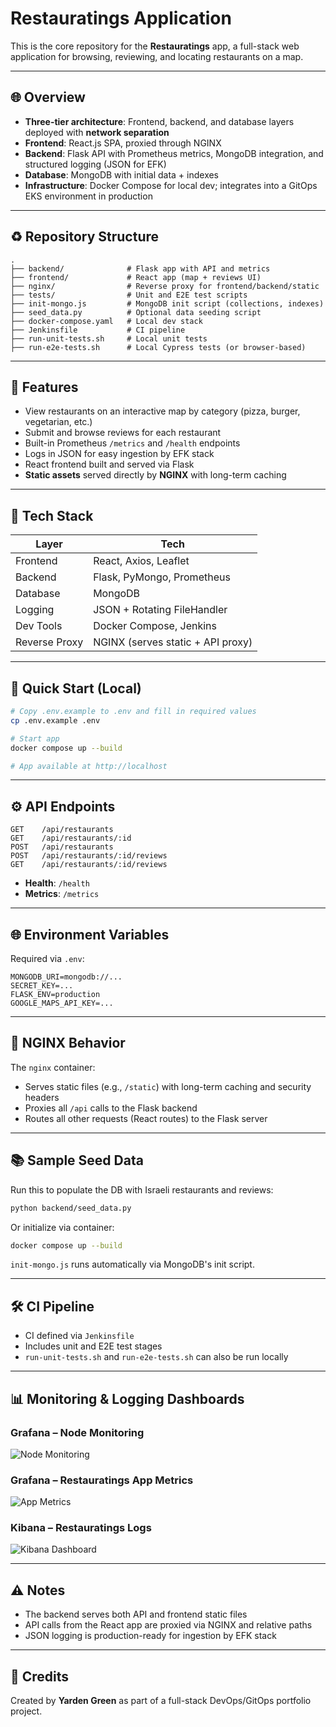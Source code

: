 # Restauratings Application

This is the core repository for the **Restauratings** app, a full-stack web application for browsing, reviewing, and locating restaurants on a map.

---

## 🌐 Overview

- **Three-tier architecture**: Frontend, backend, and database layers deployed with **network separation**
- **Frontend**: React.js SPA, proxied through NGINX
- **Backend**: Flask API with Prometheus metrics, MongoDB integration, and structured logging (JSON for EFK)
- **Database**: MongoDB with initial data + indexes
- **Infrastructure**: Docker Compose for local dev; integrates into a GitOps EKS environment in production

---

## ♻️ Repository Structure

```
.
├── backend/              # Flask app with API and metrics
├── frontend/             # React app (map + reviews UI)
├── nginx/                # Reverse proxy for frontend/backend/static
├── tests/                # Unit and E2E test scripts
├── init-mongo.js         # MongoDB init script (collections, indexes)
├── seed_data.py          # Optional data seeding script
├── docker-compose.yaml   # Local dev stack
├── Jenkinsfile           # CI pipeline
├── run-unit-tests.sh     # Local unit tests
├── run-e2e-tests.sh      # Local Cypress tests (or browser-based)
```

---

## 🌟 Features

- View restaurants on an interactive map by category (pizza, burger, vegetarian, etc.)
- Submit and browse reviews for each restaurant
- Built-in Prometheus `/metrics` and `/health` endpoints
- Logs in JSON for easy ingestion by EFK stack
- React frontend built and served via Flask
- **Static assets** served directly by **NGINX** with long-term caching

---

## 🌭 Tech Stack

| Layer         | Tech                              |
| ------------- | --------------------------------- |
| Frontend      | React, Axios, Leaflet             |
| Backend       | Flask, PyMongo, Prometheus        |
| Database      | MongoDB                           |
| Logging       | JSON + Rotating FileHandler       |
| Dev Tools     | Docker Compose, Jenkins           |
| Reverse Proxy | NGINX (serves static + API proxy) |

---

## 🚀 Quick Start (Local)

```bash
# Copy .env.example to .env and fill in required values
cp .env.example .env

# Start app
docker compose up --build

# App available at http://localhost
```

---

## ⚙️ API Endpoints

```
GET    /api/restaurants
GET    /api/restaurants/:id
POST   /api/restaurants
POST   /api/restaurants/:id/reviews
GET    /api/restaurants/:id/reviews
```

- **Health**: `/health`
- **Metrics**: `/metrics`

---

## 🌐 Environment Variables

Required via `.env`:

```env
MONGODB_URI=mongodb://...
SECRET_KEY=...
FLASK_ENV=production
GOOGLE_MAPS_API_KEY=...
```

---

## 📖 NGINX Behavior

The `nginx` container:

- Serves static files (e.g., `/static`) with long-term caching and security headers
- Proxies all `/api` calls to the Flask backend
- Routes all other requests (React routes) to the Flask server

---

## 📚 Sample Seed Data

Run this to populate the DB with Israeli restaurants and reviews:

```bash
python backend/seed_data.py
```

Or initialize via container:

```bash
docker compose up --build
```

`init-mongo.js` runs automatically via MongoDB's init script.

---

## 🛠️ CI Pipeline

- CI defined via `Jenkinsfile`
- Includes unit and E2E test stages
- `run-unit-tests.sh` and `run-e2e-tests.sh` can also be run locally

---

## 📊 Monitoring & Logging Dashboards

### Grafana – Node Monitoring
![Node Monitoring](https://gitlab.com/greengo-jenkins/restauratings-gitops/-/raw/main/monitoring/dashboards/grafana-node-dashboard.png)



### Grafana – Restauratings App Metrics
![App Metrics](https://gitlab.com/greengo-jenkins/restauratings-gitops/-/raw/main/monitoring/dashboards/grafana-restauratings-app-dashboard.png)



### Kibana – Restauratings Logs
![Kibana Dashboard](https://gitlab.com/greengo-jenkins/restauratings-gitops/-/raw/main/logging/dashboards/kibana-restauratings-dashboard.png)



---

## ⚠️ Notes

- The backend serves both API and frontend static files
- API calls from the React app are proxied via NGINX and relative paths
- JSON logging is production-ready for ingestion by EFK stack

---

## 📅 Credits

Created by **Yarden Green** as part of a full-stack DevOps/GitOps portfolio project.

